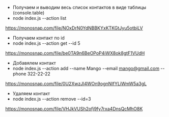 * Получаем и выводим весь список контактов в виде таблицы (console.table)
* node index.js --action list

https://monosnap.com/file/NOxDrN0YdNBBKYxKTKGtJyu5otbiLV


* Получаем контакт по id
* node index.js --action get --id 5

https://monosnap.com/file/be0TA9n6BeOPoP4iWX8ok8gtF1VUdH


* Добавялем контакт
* node index.js --action add --name Mango --email mango@gmail.com --phone 322-22-22

https://monosnap.com/file/0U2XwzJl4WOn9ognNIfYLiWmW5a3gL

* Удаляем контакт
* node index.js --action remove --id=3

https://monosnap.com/file/VHJkVUSh2ofj9fy7rxa4DnsQcMhO8K